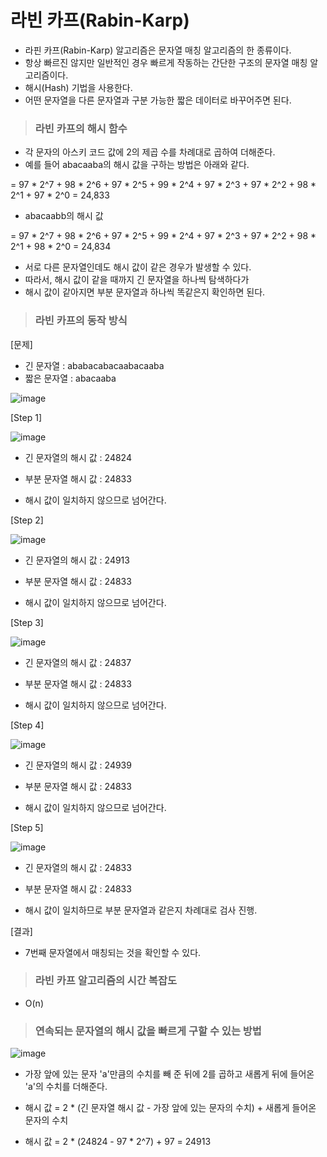 # 라빈 카프(Rabin-Karp)

+ 라핀 카프(Rabin-Karp) 알고리즘은 문자열 매칭 알고리즘의 한 종류이다.
+ 항상 빠르진 않지만 일반적인 경우 빠르게 작동하는 간단한 구조의 문자열 매칭 알고리즘이다.
+ 해시(Hash) 기법을 사용한다.
+ 어떤 문자열을 다른 문자열과 구분 가능한 짧은 데이터로 바꾸어주면 된다.

> <h3>라빈 카프의 해시 함수

+ 각 문자의 아스키 코드 값에 2의 제곱 수를 차례대로 곱하여 더해준다.
+ 예를 들어 abacaaba의 해시 값을 구하는 방법은 아래와 같다.

= 97 * 2^7 + 98 * 2^6 + 97 * 2^5 + 99 * 2^4 + 97 * 2^3 + 97 * 2^2 + 98 * 2^1 + 97 * 2^0
= 24,833

+ abacaabb의 해시 값

= 97 * 2^7 + 98 * 2^6 + 97 * 2^5 + 99 * 2^4 + 97 * 2^3 + 97 * 2^2 + 98 * 2^1 + 98 * 2^0 
= 24,834

+ 서로 다른 문자열인데도 해시 값이 같은 경우가 발생할 수 있다.
+ 따라서, 해시 값이 같을 때까지 긴 문자열을 하나씩 탐색하다가
+ 해시 값이 같아지면 부분 문자열과 하나씩 똑같은지 확인하면 된다.

> <h3>라빈 카프의 동작 방식

[문제]
+ 긴 문자열 : ababacabacaabacaaba
+ 짧은 문자열 : abacaaba

![image](https://user-images.githubusercontent.com/43658658/118273801-5b847680-b4ff-11eb-87ba-cc883f1a79eb.png)

[Step 1]

![image](https://user-images.githubusercontent.com/43658658/118273887-70f9a080-b4ff-11eb-9faf-623d3d78b5dd.png)

+ 긴 문자열의 해시 값 : 24824
+ 부분 문자열 해시 값 : 24833

+ 해시 값이 일치하지 않으므로 넘어간다.

[Step 2]

![image](https://user-images.githubusercontent.com/43658658/118273965-8c64ab80-b4ff-11eb-9d7a-d49bfe9bd739.png)

+ 긴 문자열의 해시 값 : 24913
+ 부분 문자열 해시 값 : 24833

+ 해시 값이 일치하지 않으므로 넘어간다.

[Step 3]

![image](https://user-images.githubusercontent.com/43658658/118274175-c46bee80-b4ff-11eb-89bc-3b27bebf2767.png)

+ 긴 문자열의 해시 값 : 24837
+ 부분 문자열 해시 값 : 24833

+ 해시 값이 일치하지 않으므로 넘어간다.

[Step 4]

![image](https://user-images.githubusercontent.com/43658658/118274231-d64d9180-b4ff-11eb-8c59-976e993af002.png)

+ 긴 문자열의 해시 값 : 24939
+ 부분 문자열 해시 값 : 24833

+ 해시 값이 일치하지 않으므로 넘어간다.

[Step 5]

![image](https://user-images.githubusercontent.com/43658658/118274303-ecf3e880-b4ff-11eb-9daa-493b2103de14.png)

+ 긴 문자열의 해시 값 : 24833
+ 부분 문자열 해시 값 : 24833

+ 해시 값이 일치하므로 부분 문자열과 같은지 차례대로 검사 진행.

[결과]

+ 7번째 문자열에서 매칭되는 것을 확인할 수 있다.

> <h3>라빈 카프 알고리즘의 시간 복잡도

+ O(n)

> <h3>연속되는 문자열의 해시 값을 빠르게 구할 수 있는 방법

![image](https://user-images.githubusercontent.com/43658658/118275456-650ede00-b501-11eb-813d-49bb5ffb729a.png)

+ 가장 앞에 있는 문자 'a'만큼의 수치를 빼 준 뒤에 2를 곱하고 새롭게 뒤에 들어온 'a'의 수치를 더해준다.

+ 해시 값 = 2 * (긴 문자열 해시 값 - 가장 앞에 있는 문자의 수치) + 새롭게 들어온 문자의 수치
+ 해시 값 = 2 * (24824 - 97 * 2^7) + 97 = 24913
